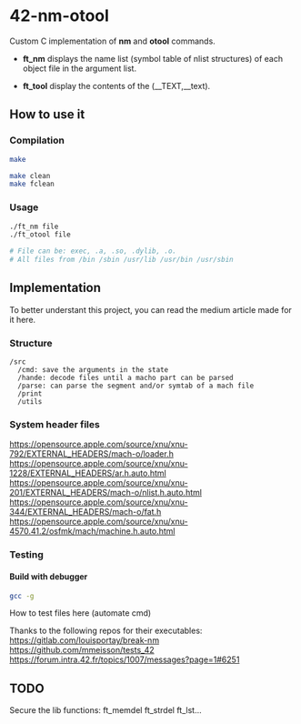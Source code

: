 # 42-nm-otool

Custom C implementation of **nm** and **otool** commands.

- **ft_nm** displays the name list (symbol table of nlist structures) of each object file in the argument list.

- **ft_tool** display the contents of the (\__TEXT,__text).

## How to use it

### Compilation
``` bash
make

make clean
make fclean
```

### Usage

``` bash
./ft_nm file
./ft_otool file

# File can be: exec, .a, .so, .dylib, .o.
# All files from /bin /sbin /usr/lib /usr/bin /usr/sbin
```

## Implementation
To better understant this project, you can read the medium article made for it here.

### Structure
```
/src
  /cmd: save the arguments in the state
  /hande: decode files until a macho part can be parsed
  /parse: can parse the segment and/or symtab of a mach file
  /print
  /utils
```

### System header files
https://opensource.apple.com/source/xnu/xnu-792/EXTERNAL_HEADERS/mach-o/loader.h
https://opensource.apple.com/source/xnu/xnu-1228/EXTERNAL_HEADERS/ar.h.auto.html
https://opensource.apple.com/source/xnu/xnu-201/EXTERNAL_HEADERS/mach-o/nlist.h.auto.html
https://opensource.apple.com/source/xnu/xnu-344/EXTERNAL_HEADERS/mach-o/fat.h
https://opensource.apple.com/source/xnu/xnu-4570.41.2/osfmk/mach/machine.h.auto.html

### Testing

#### Build with debugger

``` bash
gcc -g
```

How to test files here (automate cmd)

Thanks to the following repos for their executables:
https://gitlab.com/louisportay/break-nm
https://github.com/mmeisson/tests_42
https://forum.intra.42.fr/topics/1007/messages?page=1#6251

## TODO
Secure the lib functions: ft_memdel ft_strdel ft_lst...

